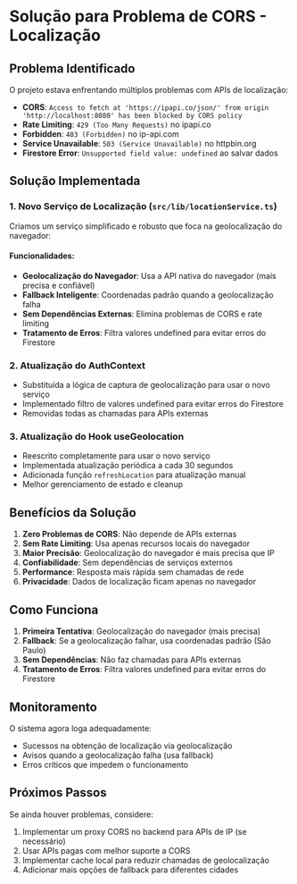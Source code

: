 # Solução para Problema de CORS - Localização

## Problema Identificado

O projeto estava enfrentando múltiplos problemas com APIs de localização:

- **CORS**: `Access to fetch at 'https://ipapi.co/json/' from origin 'http://localhost:8080' has been blocked by CORS policy`
- **Rate Limiting**: `429 (Too Many Requests)` no ipapi.co
- **Forbidden**: `403 (Forbidden)` no ip-api.com
- **Service Unavailable**: `503 (Service Unavailable)` no httpbin.org
- **Firestore Error**: `Unsupported field value: undefined` ao salvar dados

## Solução Implementada

### 1. Novo Serviço de Localização (`src/lib/locationService.ts`)

Criamos um serviço simplificado e robusto que foca na geolocalização do navegador:

#### Funcionalidades:
- **Geolocalização do Navegador**: Usa a API nativa do navegador (mais precisa e confiável)
- **Fallback Inteligente**: Coordenadas padrão quando a geolocalização falha
- **Sem Dependências Externas**: Elimina problemas de CORS e rate limiting
- **Tratamento de Erros**: Filtra valores undefined para evitar erros do Firestore

### 2. Atualização do AuthContext

- Substituída a lógica de captura de geolocalização para usar o novo serviço
- Implementado filtro de valores undefined para evitar erros do Firestore
- Removidas todas as chamadas para APIs externas

### 3. Atualização do Hook useGeolocation

- Reescrito completamente para usar o novo serviço
- Implementada atualização periódica a cada 30 segundos
- Adicionada função `refreshLocation` para atualização manual
- Melhor gerenciamento de estado e cleanup

## Benefícios da Solução

1. **Zero Problemas de CORS**: Não depende de APIs externas
2. **Sem Rate Limiting**: Usa apenas recursos locais do navegador
3. **Maior Precisão**: Geolocalização do navegador é mais precisa que IP
4. **Confiabilidade**: Sem dependências de serviços externos
5. **Performance**: Resposta mais rápida sem chamadas de rede
6. **Privacidade**: Dados de localização ficam apenas no navegador

## Como Funciona

1. **Primeira Tentativa**: Geolocalização do navegador (mais precisa)
2. **Fallback**: Se a geolocalização falhar, usa coordenadas padrão (São Paulo)
3. **Sem Dependências**: Não faz chamadas para APIs externas
4. **Tratamento de Erros**: Filtra valores undefined para evitar erros do Firestore

## Monitoramento

O sistema agora loga adequadamente:
- Sucessos na obtenção de localização via geolocalização
- Avisos quando a geolocalização falha (usa fallback)
- Erros críticos que impedem o funcionamento

## Próximos Passos

Se ainda houver problemas, considere:
1. Implementar um proxy CORS no backend para APIs de IP (se necessário)
2. Usar APIs pagas com melhor suporte a CORS
3. Implementar cache local para reduzir chamadas de geolocalização
4. Adicionar mais opções de fallback para diferentes cidades 